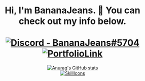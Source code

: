 <h1 align="center">Hi, I'm BananaJeans. 👋 You can check out my info below. <br><br>
  
  <a href="http://discordapp.com/users/269514812881502209">
    <img src="https://img.shields.io/badge/Discord-BananaJeans-blue?style=for-the-badge&logo=discord" alt="Discord - BananaJeans#5704">
  </a>
    <a href="mailto:bananajeansc@gmail.com">
    <img src="https://img.shields.io/badge/contact-bananajeansc@gmail.com-2c5394?style=for-the-badge&logo=gmail" alt="PortfolioLink">
  </a>
</h1>

<div align="center">
  <div>
    <a href="https://github.com/anuraghazra/github-readme-stats">
      <img src="https://github-readme-stats.vercel.app/api?username=BananaJeanss&theme=highcontrast" alt="Anurag's GitHub stats">
    </a>
  </div>
  <div>
    <a href="https://skillicons.dev">
      <img src="https://skillicons.dev/icons?i=js,ts,html,css,php,postgres,lua,py,linux" alt="SkillIcons">
    </a>
  </div>
</div>
